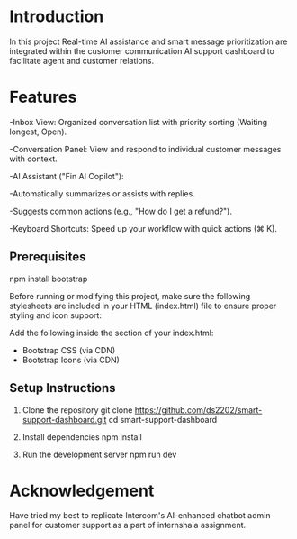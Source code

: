 # Introduction

In this project Real-time AI assistance and smart message prioritization are integrated within the customer communication AI support dashboard to facilitate agent and customer relations.

# Features

-Inbox View: Organized conversation list with priority sorting (Waiting longest, Open).

-Conversation Panel: View and respond to individual customer messages with context.

-AI Assistant ("Fin AI Copilot"):

-Automatically summarizes or assists with replies.

-Suggests common actions (e.g., "How do I get a refund?").

-Keyboard Shortcuts: Speed up your workflow with quick actions (⌘ K).

## Prerequisites

npm install bootstrap

Before running or modifying this project, make sure the following stylesheets are included in your HTML (index.html) file to ensure proper styling and icon support:

Add the following inside the <head> section of your index.html:

- Bootstrap CSS (via CDN)
- Bootstrap Icons (via CDN)

## Setup Instructions

1. Clone the repository
git clone https://github.com/ds2202/smart-support-dashboard.git
cd smart-support-dashboard

2. Install dependencies
npm install

3. Run the development server
npm run dev

# Acknowledgement
Have tried my best to replicate Intercom's AI-enhanced chatbot admin panel for customer support as a part of internshala assignment.






